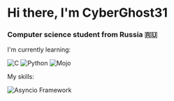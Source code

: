 # Hi there, I'm CyberGhost31
### Computer science student from Russia 🇷🇺

I'm currently learning:

![C](https://img.shields.io/badge/c-%2300599C.svg?style=for-the-badge&logo=c&logoColor=white)  ![Python](https://img.shields.io/badge/python-3670A0?style=for-the-badge&logo=python&logoColor=ffdd54)  ![Mojo](https://img.shields.io/badge/java-%23ED8B00.svg?style=for-the-badge&logo=java&logoColor=white)

My skills:

![Asyncio Framework](https://img.shields.io/badge/-Asyncio-blue?style=for-the-badge)
